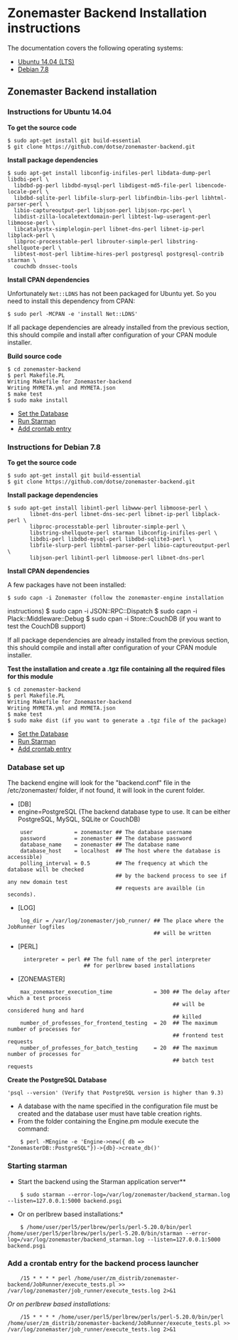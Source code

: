# Zonemaster Backend Installation instructions

The documentation covers the following operating systems:

 * [Ubuntu 14.04 (LTS)](#q1)
 * [Debian 7.8](#q2)

## Zonemaster Backend installation

### Instructions for Ubuntu 14.04 <a name="q1"></a>

**To get the source code**

    $ sudo apt-get install git build-essential
    $ git clone https://github.com/dotse/zonemaster-backend.git

**Install package dependencies**

    $ sudo apt-get install libconfig-inifiles-perl libdata-dump-perl libdbi-perl \
      libdbd-pg-perl libdbd-mysql-perl libdigest-md5-file-perl libencode-locale-perl \
      libdbd-sqlite-perl libfile-slurp-perl libfindbin-libs-perl libhtml-parser-perl \
      libio-captureoutput-perl libjson-perl libjson-rpc-perl \
      libdist-zilla-localetextdomain-perl libtest-lwp-useragent-perl libmoose-perl \
      libcatalystx-simplelogin-perl libnet-dns-perl libnet-ip-perl libplack-perl \
      libproc-processtable-perl librouter-simple-perl libstring-shellquote-perl \
      libtest-most-perl libtime-hires-perl postgresql postgresql-contrib starman \
      couchdb dnssec-tools

**Install CPAN dependencies**

Unfortunately `Net::LDNS` has not been packaged for Ubuntu yet. So you need to
install this dependency from CPAN:

    $ sudo perl -MCPAN -e 'install Net::LDNS'

If all package dependencies are already installed from the previous section,
this should compile and install after configuration of your CPAN module
installer.

**Build source code**

    $ cd zonemaster-backend
    $ perl Makefile.PL
    Writing Makefile for Zonemaster-backend
    Writing MYMETA.yml and MYMETA.json
    $ make test
    $ sudo make install

   * [Set the Database](#q11)
   * [Run Starman](#q12)
   * [Add crontab entry](#q13)

### Instructions for Debian 7.8 <a name="q2"></a>

**To get the source code**

    $ sudo apt-get install git build-essential
    $ git clone https://github.com/dotse/zonemaster-backend.git

**Install package dependencies**

    $ sudo apt-get install libintl-perl libwww-perl libmoose-perl \
           libnet-dns-perl libnet-dns-sec-perl libnet-ip-perl libplack-perl \  
           libproc-processtable-perl librouter-simple-perl \
           libstring-shellquote-perl starman libconfig-inifiles-perl \
           libdbi-perl libdbd-mysql-perl libdbd-sqlite3-perl \
           libfile-slurp-perl libhtml-parser-perl libio-captureoutput-perl \
           libjson-perl libintl-perl libmoose-perl libnet-dns-perl

**Install CPAN dependencies**

A few packages have not been installed:

    $ sudo capn -i Zonemaster (follow the zonemaster-engine installation
instructions)
    $ sudo capn -i JSON::RPC::Dispatch
    $ sudo capn -i Plack::Middleware::Debug
    $ sudo cpan -i Store::CouchDB (if you want to test the CouchDB support)

If all package dependencies are already installed from the previous section,
this should compile and install after configuration of your CPAN module
installer.

**Test the installation and create a .tgz file containing all the required files
for this module**

    $ cd zonemaster-backend
    $ perl Makefile.PL
    Writing Makefile for Zonemaster-backend
    Writing MYMETA.yml and MYMETA.json
    $ make test
    $ sudo make dist (if you want to generate a .tgz file of the package)

   * [Set the Database](#q11) 
   * [Run Starman](#q12)
   * [Add crontab entry](#q13)



### Database set up <a name="q11"></a>

The backend engine will look for the "backend.conf" file in the /etc/zonemaster/
folder, if not found, it will look in the curent folder.

  * [DB]
  * engine=PostgreSQL (The backend database type to use. It can be either
PostgreSQL, MySQL, SQLite or CouchDB)
```
    user             = zonemaster ## The database username
    password         = zonemaster ## The database password
    database_name    = zonemaster ## The database name
    database_host    = localhost  ## The host where the database is accessible)
    polling_interval = 0.5        ## The frequency at which the database will be checked 
                                  ## by the backend process to see if any new domain test 
                                  ## requests are availble (in seconds).
```

  * [LOG]
```
    log_dir = /var/log/zonemaster/job_runner/ ## The place where the JobRunner logfiles 
                                              ## will be written
```
  * [PERL]
```
     interpreter = perl ## The full name of the perl interpreter 
                        ## for perlbrew based installations
```
  * [ZONEMASTER]
```
    max_zonemaster_execution_time             = 300 ## The delay after which a test process
                                                    ## will be considered hung and hard 
                                                    ## killed
    number_of_professes_for_frontend_testing  = 20  ## The maximum number of processes for 
                                                    ## frontend test requests
    number_of_professes_for_batch_testing     = 20  ## The maximum number of processes for
                                                    ## batch test requests
```
**Create the PostgreSQL Database**

    'psql --version' (Verify that PostgreSQL version is higher than 9.3)

  * A database with the name specified in the configuration file must be created and the database user must have table creation rights.
  * From the folder containing the Engine.pm module execute the command:
```
    $ perl -MEngine -e 'Engine->new({ db => "ZonemasterDB::PostgreSQL"})->{db}->create_db()'
```	

### Starting starman <a name="q12"></a>

  * Start the backend using the Starman application server**
```
    $ sudo starman --error-log=/var/log/zonemaster/backend_starman.log --listen=127.0.0.1:5000 backend.psgi
```
  * Or on perlbrew based installations:*
```
    $ /home/user/perl5/perlbrew/perls/perl-5.20.0/bin/perl /home/user/perl5/perlbrew/perls/perl-5.20.0/bin/starman --error-log=/var/log/zonemaster/backend_starman.log --listen=127.0.0.1:5000 backend.psgi
```

### Add a crontab entry for the backend process launcher <a name="q3"></a>
```
    /15 * * * * perl /home/user/zm_distrib/zonemaster-backend/JobRunner/execute_tests.pl >> /var/log/zonemaster/job_runner/execute_tests.log 2>&1
```
  *Or on perlbrew based installations:*
```
    /15 * * * * /home/user/perl5/perlbrew/perls/perl-5.20.0/bin/perl /home/user/zm_distrib/zonemaster-backend/JobRunner/execute_tests.pl >> /var/log/zonemaster/job_runner/execute_tests.log 2>&1
```	

